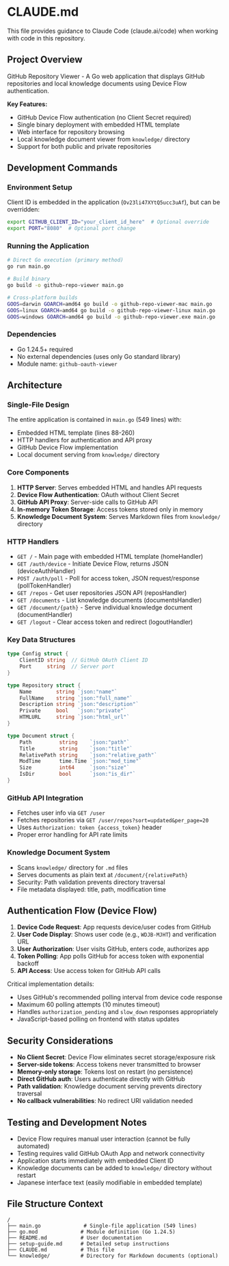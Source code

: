 # CLAUDE.md

This file provides guidance to Claude Code (claude.ai/code) when working with code in this repository.

## Project Overview

GitHub Repository Viewer - A Go web application that displays GitHub repositories and local knowledge documents using Device Flow authentication.

**Key Features:**
- GitHub Device Flow authentication (no Client Secret required)
- Single binary deployment with embedded HTML template
- Web interface for repository browsing
- Local knowledge document viewer from `knowledge/` directory
- Support for both public and private repositories

## Development Commands

### Environment Setup
Client ID is embedded in the application (`Ov23li47XYtQ5ucc3uAf`), but can be overridden:
```bash
export GITHUB_CLIENT_ID="your_client_id_here"  # Optional override
export PORT="8080"  # Optional port change
```

### Running the Application
```bash
# Direct Go execution (primary method)
go run main.go

# Build binary
go build -o github-repo-viewer main.go

# Cross-platform builds
GOOS=darwin GOARCH=amd64 go build -o github-repo-viewer-mac main.go
GOOS=linux GOARCH=amd64 go build -o github-repo-viewer-linux main.go
GOOS=windows GOARCH=amd64 go build -o github-repo-viewer.exe main.go
```

### Dependencies
- Go 1.24.5+ required
- No external dependencies (uses only Go standard library)
- Module name: `github-oauth-viewer`

## Architecture

### Single-File Design
The entire application is contained in `main.go` (549 lines) with:
- Embedded HTML template (lines 88-260)
- HTTP handlers for authentication and API proxy
- GitHub Device Flow implementation
- Local document serving from `knowledge/` directory

### Core Components

1. **HTTP Server**: Serves embedded HTML and handles API requests
2. **Device Flow Authentication**: OAuth without Client Secret
3. **GitHub API Proxy**: Server-side calls to GitHub API
4. **In-memory Token Storage**: Access tokens stored only in memory
5. **Knowledge Document System**: Serves Markdown files from `knowledge/` directory

### HTTP Handlers
- `GET /` - Main page with embedded HTML template (homeHandler)
- `GET /auth/device` - Initiate Device Flow, returns JSON (deviceAuthHandler)
- `POST /auth/poll` - Poll for access token, JSON request/response (pollTokenHandler)
- `GET /repos` - Get user repositories JSON API (reposHandler)
- `GET /documents` - List knowledge documents (documentsHandler)
- `GET /document/{path}` - Serve individual knowledge document (documentHandler)
- `GET /logout` - Clear access token and redirect (logoutHandler)

### Key Data Structures
```go
type Config struct {
    ClientID string  // GitHub OAuth Client ID
    Port     string  // Server port
}

type Repository struct {
    Name        string `json:"name"`
    FullName    string `json:"full_name"`
    Description string `json:"description"`
    Private     bool   `json:"private"`
    HTMLURL     string `json:"html_url"`
}

type Document struct {
    Path         string    `json:"path"`
    Title        string    `json:"title"`
    RelativePath string    `json:"relative_path"`
    ModTime      time.Time `json:"mod_time"`
    Size         int64     `json:"size"`
    IsDir        bool      `json:"is_dir"`
}
```

### GitHub API Integration
- Fetches user info via `GET /user`
- Fetches repositories via `GET /user/repos?sort=updated&per_page=20`
- Uses `Authorization: token {access_token}` header
- Proper error handling for API rate limits

### Knowledge Document System
- Scans `knowledge/` directory for `.md` files
- Serves documents as plain text at `/document/{relativePath}`
- Security: Path validation prevents directory traversal
- File metadata displayed: title, path, modification time

## Authentication Flow (Device Flow)

1. **Device Code Request**: App requests device/user codes from GitHub
2. **User Code Display**: Shows user code (e.g., `WDJB-MJHT`) and verification URL
3. **User Authorization**: User visits GitHub, enters code, authorizes app
4. **Token Polling**: App polls GitHub for access token with exponential backoff
5. **API Access**: Use access token for GitHub API calls

Critical implementation details:
- Uses GitHub's recommended polling interval from device code response
- Maximum 60 polling attempts (10 minutes timeout)
- Handles `authorization_pending` and `slow_down` responses appropriately
- JavaScript-based polling on frontend with status updates

## Security Considerations

- **No Client Secret**: Device Flow eliminates secret storage/exposure risk
- **Server-side tokens**: Access tokens never transmitted to browser
- **Memory-only storage**: Tokens lost on restart (no persistence)
- **Direct GitHub auth**: Users authenticate directly with GitHub
- **Path validation**: Knowledge document serving prevents directory traversal
- **No callback vulnerabilities**: No redirect URI validation needed

## Testing and Development Notes

- Device Flow requires manual user interaction (cannot be fully automated)
- Testing requires valid GitHub OAuth App and network connectivity
- Application starts immediately with embedded Client ID
- Knowledge documents can be added to `knowledge/` directory without restart
- Japanese interface text (easily modifiable in embedded template)

## File Structure Context
```
/
├── main.go              # Single-file application (549 lines)
├── go.mod              # Module definition (Go 1.24.5)
├── README.md           # User documentation
├── setup-guide.md      # Detailed setup instructions
├── CLAUDE.md           # This file
└── knowledge/          # Directory for Markdown documents (optional)
```